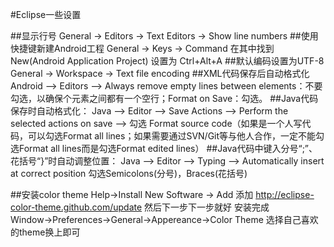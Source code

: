 #Eclipse一些设置

##显示行号
General -> Editors -> Text Editors -> Show line numbers
##使用快捷键新建Android工程
General -> Keys -> Command 在其中找到New(Android Application Project) 设置为 Ctrl+Alt+A 
##默认编码设置为UTF-8
General -> Workspace -> Text file encoding
##XML代码保存后自动格式化
Android --> Editors --> Always remove empty lines between elements：不要勾选，以确保个元素之间都有一个空行；Format on Save：勾选。
##Java代码保存时自动格式化：
Java --> Editor --> Save Actions --> Perform the selected actions on save
--> 勾选 Format source code（如果是一个人写代码，可以勾选Format all lines；如果需要通过SVN/Git等与他人合作，一定不能勾选Format all lines而是勾选Format edited lines）
##Java代码中键入分号“;”、花括号“}”时自动调整位置：
Java --> Editor --> Typing --> Automatically insert at correct position 勾选Semicolons(分号)，Braces(花括号)

##安装color theme
Help→Install New Software -> Add 添加 http://eclipse-color-theme.github.com/update 然后下一步下一步就好
安装完成 Window→Preferences→General→Appereance→Color Theme 选择自己喜欢的theme换上即可